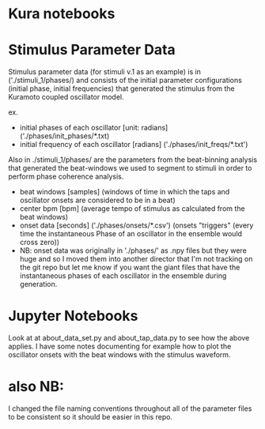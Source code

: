 # Kura notebooks


# Stimulus Parameter Data

Stimulus parameter data (for stimuli v.1 as an example) is in ('./stimuli_1/phases/) and consists of the initial parameter configurations (initial phase, initial frequencies) that generated the stimulus from the Kuramoto coupled oscillator model. 

ex.
 - initial phases of each oscillator [unit: radians] ('./phases/init_phases/*.txt)
 - initial frequency of each oscillator [radians] ('./phases/init_freqs/*.txt') 

Also in ./stimuli_1/phases/ are the parameters from the beat-binning analysis that generated the beat-windows we used to segment to stimuli in order to perform phase coherence analysis. 


 - beat windows [samples] (windows of time in which the taps and oscillator onsets are considered to be in a beat) 
- center bpm [bpm] (average tempo of stimulus as calculated from the beat windows)
- onset data [seconds] ('./phases/onsets/*.csv') (onsets "triggers" (every time the instantaneous Phase of an oscillator in the ensemble would cross zero))
- NB: onset data was originally in './phases/' as .npy files but they were huge and so I moved them into another director that I'm not tracking on the git repo but let me know if you want the   giant files that have the instantaneous phases of each oscillator in the ensemble during generation. 

# Jupyter Notebooks 
Look at at about_data_set.py and about_tap_data.py to see how the above applies. I have some notes documenting for example how to plot the oscillator onsets with the beat windows with the stimulus waveform. 

# also NB: 
I changed the file naming conventions throughout all of the parameter files to be consistent so it should be easier in this repo.  